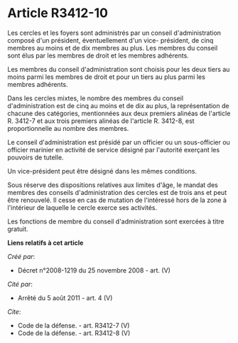# Article R3412-10

Les cercles et les foyers sont administrés par un conseil d'administration composé d'un président, éventuellement d'un vice-
président, de cinq membres au moins et de dix membres au plus. Les membres du conseil sont élus par les membres de droit et
les membres adhérents. 

Les membres du conseil d'administration sont choisis pour les deux tiers au moins parmi les membres de droit et pour un tiers
au plus parmi les membres adhérents. 

Dans les cercles mixtes, le nombre des membres du conseil d'administration est de cinq au moins et de dix au plus, la
représentation de chacune des catégories, mentionnées aux deux premiers alinéas de l'article R. 3412-7 et aux trois premiers
alinéas de l'article R. 3412-8, est proportionnelle au nombre des membres. 

Le conseil d'administration est présidé par un officier ou un sous-officier ou officier marinier en activité de service
désigné par l'autorité exerçant les pouvoirs de tutelle. 

Un vice-président peut être désigné dans les mêmes conditions. 

Sous réserve des dispositions relatives aux limites d'âge, le mandat des membres des conseils d'administration des cercles
est de trois ans et peut être renouvelé. Il cesse en cas de mutation de l'intéressé hors de la zone à l'intérieur de laquelle
le cercle exerce ses activités. 

Les fonctions de membre du conseil d'administration sont exercées à titre gratuit.

**Liens relatifs à cet article**

_Créé par_:

  - Décret n°2008-1219 du 25 novembre 2008 - art. (V)

_Cité par_:

  - Arrêté du 5 août 2011 - art. 4 (V)

_Cite_:

  - Code de la défense. - art. R3412-7 (V)
  - Code de la défense. - art. R3412-8 (V)
